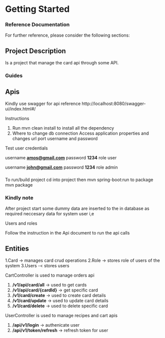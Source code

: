 # Getting Started

### Reference Documentation
For further reference, please consider the following sections:

## Project Description
Is a project that  manage the card api  through some
API.

### Guides

## Apis
Kindly use swagger for api reference
http://localhost:8080/swagger-ui/index.html#/

Instructions
1. Run mvn clean install to install all the dependency
2. Where to change db connection
   Access application properties and changes url port username and password

Test user credentials 

username **amos@gmail.com** password **1234** role user

username **john@gmail.com** password **1234** role admin

###
To run/build project  cd into project then  mvn spring-boot:run  to package mvn package

### Kindly note
After project start some dummy data are inserted to the in  database as required neccesary data for system user i,e

Users and roles 


Follow the instruction in the Api document to run the api calls

## Entities
1.Card -> manages card crud operations
2.Role -> stores role of users of the system
3.Users -< stores users


CartController is used to manage orders api
1.   **/v1/api/card/all** -> used to get cards 
   2. **/v1/api/card/{cardId}**  -> get specific card
3. **/v1/card/create**  -> used to create card details
4. **/v1/card/update** -> used to update card details
5. **/v1/card/delete** -> used to delete specific card


UserController is used to manage recipes and cart  apis
1. **/api/v1/login** -> authenicate user
2. **/api/v1/token/refresh** -> refresh token for user







